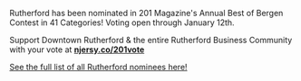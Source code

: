 Rutherford has been nominated in 201 Magazine's Annual Best of Bergen Contest in 41 Categories! Voting open through January 12th. 

Support Downtown Rutherford & the entire Rutherford Business Community with your vote at [**njersy.co/201vote**](https://www.northjersey.com/story/news/local/201-mag/2022/10/10/best-of-bergen-2023-201-magazine-poll-open-vote/69513914007/)

[See the full list of all Rutherford nominees here!](https://storage.googleapis.com/static.rutherford-nj.com/events/Rutherford_BestofBergen_AllNominees.pdf)
